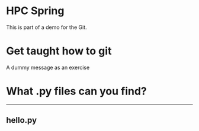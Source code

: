 # HPC Spring
This is part of a demo for the Git.

# Get taught how to git
A dummy message as an exercise

# What .py files can you find?
---
hello.py
---
